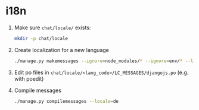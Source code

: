 i18n
====

1. Make sure `chat/locale/` exists:

    ```bash
    mkdir -p chat/locale
    ```
2. Create localization for a new language

    ```bash
    ./manage.py makemessages --ignore=node_modules/* --ignore=env/* --locale=de
    ```

3. Edit po files in `chat/locale/<lang_code>/LC_MESSAGES/djangojs.po` (e.g. with poedit)

4. Compile messages

    ```bash
    ./manage.py compilemessages --locale=de
    ```
